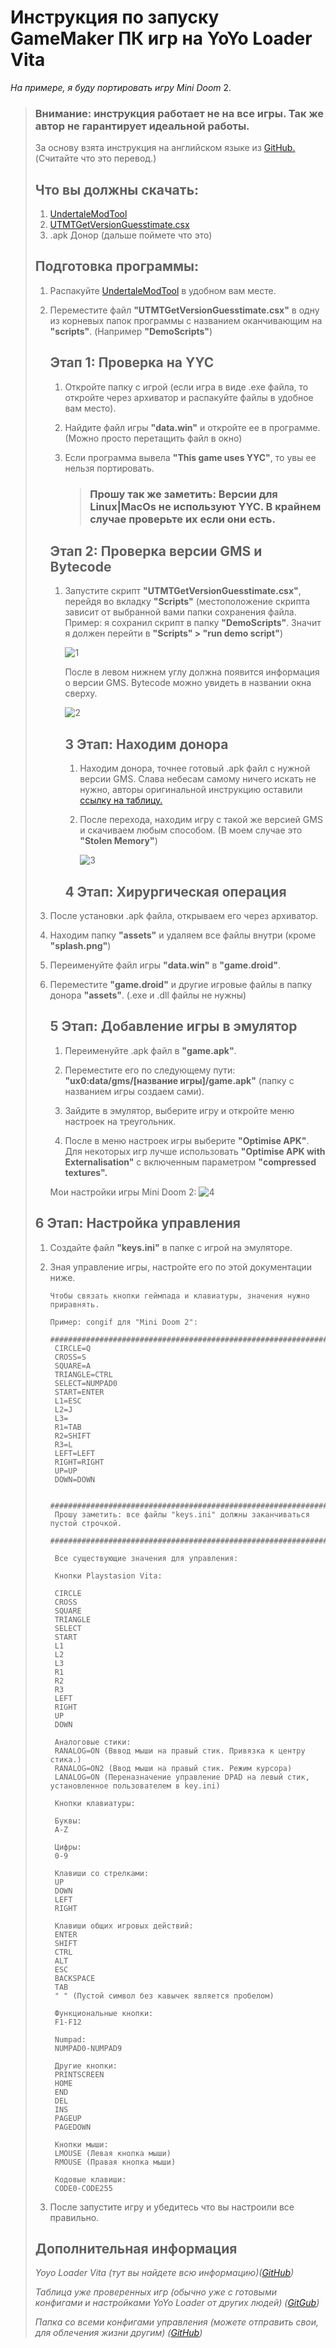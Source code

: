# Инструкция  по запуску GameMaker ПК игр на YoYo Loader  Vita

*На примере, я буду портировать игру Mini Doom* 2.

> ### **Внимание:** инструкция работает не на все игры. Так же автор не гарантирует идеальной работы. 
>
> За основу взята инструкция на английском языке из [GitHub.](https://gist.github.com/CatoTheYounger97/fa47e7eef92f772e4004d4dac22f9bdb) (Считайте что это перевод.)
>
> ## Что вы должны скачать:
>
> 1) [UndertaleModTool](https://github.com/krzys-h/UndertaleModTool)
> 2) [UTMTGetVersionGuesstimate.csx](https://gist.github.com/JohnnyonFlame/fdd79303423392c5911cf44eed9e17cb)
> 3) .apk Донор (дальше поймете что это)
>
> ## Подготовка программы:
>
> 1) Распакуйте  [UndertaleModTool](https://github.com/krzys-h/UndertaleModTool) в удобном вам месте.
>
> 2) Переместите файл **"UTMTGetVersionGuesstimate.csx"** в одну из корневых папок программы с названием оканчивающим на **"scripts"**. (Например **"DemoScripts"**)
>
>    ## Этап 1: **Проверка на YYC** 
>
>    1) Откройте папку с игрой (если игра в виде .exe файла, то откройте через архиватор и распакуйте файлы в удобное вам место).
>
>    2) Найдите файл игры **"data.win"** и откройте ее в программе. (Можно просто перетащить файл в окно)
>
>    3) Если программа вывела **"This game uses YYC"**, то увы ее нельзя портировать. 
>
>       > ### **Прошу так же заметить: Версии для Linux|MacOs не используют YYC. В крайнем случае проверьте их если они есть.** 
>
>    ##  Этап 2: **Проверка версии GMS и Bytecode** 
>
>    1) Запустите скрипт **"UTMTGetVersionGuesstimate.csx"**, перейдя во вкладку **"Scripts"** (местоположение скрипта зависит от выбранной вами папки сохранения файла. Пример: я сохранил скрипт в папку **"DemoScripts"**. Значит я должен перейти в **"Scripts" > "run demo script"**)
>
>       ![1](1.png)
>
>       После в левом нижнем углу должна появится информация о версии GMS. Bytecode можно увидеть в названии окна сверху.
>
>       ![2](2.png)
>
>       ## 3 Этап: Находим донора
>
>       1. Находим донора, точнее готовый .apk файл с нужной версии GMS. Слава небесам самому ничего искать не нужно, авторы оригинальной инструкцию оставили [ссылку на таблицу.](https://docs.google.com/spreadsheets/d/10H9lhwsLEO6b80UDT874QCRYq41FqcYqBFbB6QLwCTw/edit#gid=0) 
>
>       2. После перехода, находим игру с такой же версией GMS и скачиваем любым способом. (В моем случае это **"Stolen Memory"**)
>
>          ![3](3.png)
>
>       ## 4 Этап: Хирургическая операция
>
> 1) После установки .apk файла, открываем его через архиватор.
>
> 2) Находим папку **"assets"** и удаляем все файлы внутри (кроме **"splash.png"**)
>
> 3) Переименуйте файл игры  **"data.win"** в **"game.droid"**.
>
> 4) Переместите **"game.droid"** и другие игровые файлы в папку донора **"assets"**. (.exe и .dll файлы не нужны) 
>
>    ## 5 Этап: Добавление игры в эмулятор
>
>    1. Переименуйте .apk файл в **"game.apk"**.
>
>    2. Переместите его по следующему пути: **"ux0:data/gms/[название игры]/game.apk"** (папку с названием игры создаем сами).
>
>    3. Зайдите в эмулятор, выберите игру и откройте меню настроек на треугольник.
>
>    4. После в меню настроек игры выберите **"Optimise APK"**. Для некоторых игр лучше использовать **"Optimise APK with Externalisation"** с включенным параметром **"compressed textures".**
>    
>    Мои настройки игры Mini Doom 2:
>       ![4](4.jpg)
>      
> ## 6 Этап: Настройка управления
>      
>    1) Создайте файл **"keys.ini"** в папке с игрой на эмуляторе.
>      
>    2) Зная управление игры, настройте его по этой документации ниже.
>
>         ```
>         Чтобы связать кнопки геймпада и клавиатуры, значения нужно приравнять.
>     
>         Пример: congif для "Mini Doom 2":
>          ################################################################################################
>          CIRCLE=Q
>          CROSS=S
>          SQUARE=A
>          TRIANGLE=CTRL
>          SELECT=NUMPAD0
>          START=ENTER 
>          L1=ESC
>          L2=J
>          L3= 
>          R1=TAB
>          R2=SHIFT
>          R3=L
>          LEFT=LEFT
>          RIGHT=RIGHT
>          UP=UP
>          DOWN=DOWN
>     
>          ################################################################################################
>          Прошу заметить: все файлы "keys.ini" должны заканчиваться пустой строчкой.
>          ################################################################################################
>          
>          Все существующие значения для управления:
>     
>          Кнопки Playstasion Vita:
>     
>          CIRCLE
>          CROSS
>          SQUARE
>          TRIANGLE
>          SELECT
>          START
>          L1
>          L2
>          L3
>          R1
>          R2
>          R3
>          LEFT
>          RIGHT
>          UP
>          DOWN
>     
>          Аналоговые стики:
>          RANALOG=ON (Вввод мыши на правый стик. Привязка к центру стика.) 
>          RANALOG=ON2 (Ввод мыши на правый стик. Режим курсора) 
>          LANALOG=ON (Переназначение управление DPAD на левый стик, установленное пользователем в key.ini)
>     
>          Кнопки клавиатуры: 
>     
>          Буквы:
>          A-Z
>     
>          Цифры:
>          0-9
>     
>          Клавиши со стрелками:
>          UP
>          DOWN
>          LEFT
>          RIGHT
>     
>          Клавиши общих игровых действий:
>          ENTER
>          SHIFT
>          CTRL
>          ALT
>          ESC
>          BACKSPACE
>          TAB
>          " " (Пустой символ без кавычек является пробелом)
>     
>          Функциональные кнопки:
>          F1-F12
>     
>          Numpad:
>          NUMPAD0-NUMPAD9 
>     
>          Другие кнопки:
>          PRINTSCREEN
>          HOME
>          END
>          DEL
>          INS
>          PAGEUP
>          PAGEDOWN
>     
>          Кнопки мыши:
>          LMOUSE (Левая кнопка мыши)
>          RMOUSE (Правая кнопка мыши)
>              
>          Кодовые клавиши:
>          CODE0-CODE255
>          ```
> 
>   3. После запустите игру и убедитесь что вы настроили все правильно.
> 
>   ## Дополнительная информация
> 
>    *Yoyo Loader Vita (тут вы найдете всю информацию)([GitHub](https://github.com/Rinnegatamante/yoyoloader_vita))*
> 
>    *Таблица уже проверенных игр (обычно уже с готовыми конфигами и настройками YoYo Loader от других людей) ([GitGub](https://yoyo.rinnegatamante.it/))* 
> 
>    *Папка со всеми конфигами управления (можете отправить свои, для облечения жизни другим) ([GitHub](https://github.com/Rinnegatamante/yoyoloader_vita/tree/main/keymaps))*

